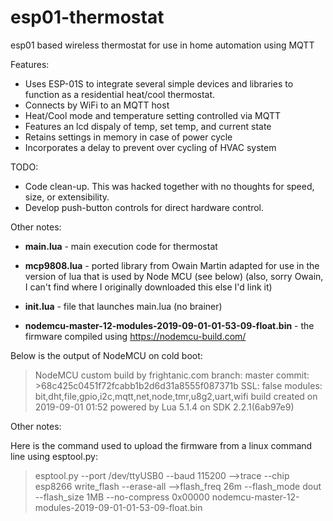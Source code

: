 # esp01-thermostat
esp01 based wireless thermostat for use in home automation using MQTT

Features:

* Uses ESP-01S to integrate several simple devices and libraries to function as a residential heat/cool thermostat.
* Connects by WiFi to an MQTT host
* Heat/Cool mode and temperature setting controlled via MQTT
* Features an lcd dispaly of temp, set temp, and current state
* Retains settings in memory in case of power cycle
* Incorporates a delay to prevent over cycling of HVAC system


TODO:

* Code clean-up. This was hacked together with no thoughts for speed, size, or extensibility.
* Develop push-button controls for direct hardware control.

Other notes:

* **main.lua** - main execution code for thermostat
* **mcp9808.lua** - ported library from Owain Martin adapted for use in
the version of lua that is used by Node MCU (see below) (also, sorry
Owain, I can't find where I originally downloaded this else I'd link it)
* **init.lua** - file that launches
main.lua (no brainer)

* **nodemcu-master-12-modules-2019-09-01-01-53-09-float.bin** - the
firmware compiled using https://nodemcu-build.com/

Below is the output of NodeMCU on cold boot:

>NodeMCU custom build by frightanic.com
>	branch: master
>	commit: >68c425c0451f72fcabb1b2d6d31a8555f087371b
>	SSL: false
>	modules:
>bit,dht,file,gpio,i2c,mqtt,net,node,tmr,u8g2,uart,wifi
> build created on 2019-09-01 01:52
> powered by Lua 5.1.4 on SDK 2.2.1(6ab97e9)
>

Other notes:

Here is the command used to upload the firmware from a linux command
line using esptool.py:

>esptool.py --port /dev/ttyUSB0 --baud 115200 -->trace --chip esp8266 
>write_flash --erase-all -->flash_freq 26m --flash_mode dout --flash_size
>1MB --no-compress 0x00000 nodemcu-master-12-modules-2019-09-01-01-53-09-float.bin
>
